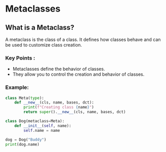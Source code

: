 # Metaclasses

## What is a Metaclass?
A metaclass is the class of a class. It defines how classes behave and can be used to customize class creation.

### Key Points :
- Metaclasses define the behavior of classes.
- They allow you to control the creation and behavior of classes.
### Example:
```python
class Meta(type):
    def __new__(cls, name, bases, dct):
        print(f"Creating class {name}")
        return super().__new__(cls, name, bases, dct)

class Dog(metaclass=Meta):
    def __init__(self, name):
        self.name = name

dog = Dog("Buddy")
print(dog.name)
```